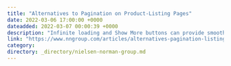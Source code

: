 ```yaml
---
title: "Alternatives to Pagination on Product-Listing Pages"
date: 2022-03-06 17:00:00 +0000
dateadded: 2022-03-07 00:00:39 +0000
description: "Infinite loading and Show More buttons can provide smooth interaction when loading products."
link: "https://www.nngroup.com/articles/alternatives-pagination-listing-pages/"
category:
directory: _directory/nielsen-norman-group.md
---
```

